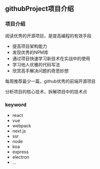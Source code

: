 ## githubProject项目介绍



### 项目介绍

阅读优秀的开源项目，是提高编程的有效手段

- 提高项目架构能力
- 发现优秀的NPM库
- 通过项目快速学习新技术在实战中的使用
- 学习他人优雅的代码写法
- 欣赏高手解决问题的奇思妙想

每周推荐最少一篇，github优秀的前端开源项目

分析项目的核心技术，拆解项目中的技术点

### keyword

- react
- vue
- webpack
- next.js
- ssr
- node
- koa
- express
- electron
- ...

